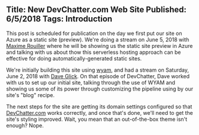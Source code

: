 Title: New DevChatter.com Web Site
Published: 6/5/2018
Tags: Introduction
---
This post is scheduled for publication on the day we first put our site on Azure as a static site (preview). We're doing a stream on June 5, 2018 with [Maxime Rouiller](https://twitter.com/MaximRouiller) where he will be showing us the static site preview in Azure and talking with us about thow this serverless hosting approach can be effective for doing automatically-generated static sites.

We're initially building this site using [wyam](https://wyam.io), and had a stream on Saturday, June 2, 2018 with [Dave Glick](https://twitter.com/daveaglick). On that episode of DevChatter, Dave worked with us to set up our initial site, talking through the use of WYAM and showing us some of its power through customizing the pipeline using by our site's "blog" recipe.

The next steps for the site are getting its domain settings configured so that [DevChatter.com](//devchatter.com) works correctly, and once that's done, we'll need to get the site's styling improved. Wait, you mean that an out-of-the-box theme isn't enough? Nope.
